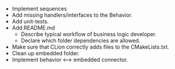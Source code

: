 * Implement sequences
* Add missing handlers/interfaces to the Behavior. 
* Add unit-tests.
* Add README.md
  * Describe typical workflow of business logic developer.
  * Declare which folder dependencies are allowed.
* Make sure that CLion correctly adds files to the CMakeLists.txt.
* Clean up embedded folder.
* Implement behavior <--> embedded connector.
